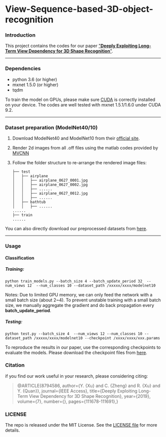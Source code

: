 # View-Sequence-based-3D-object-recognition

### Introduction
This project contains the codes for our paper ["**Deeply Exploiting Long-Term View Dependency for 3D Shape Recognition**"](https://ieeexplore.ieee.org/document/8794586/).

--------
### Dependencies
+ python 3.6 (or higher)
+ mxnet 1.5.0 (or higher)
+ tqdm

To train the model on GPUs, please make sure [CUDA](https://developer.nvidia.com/cuda-toolkit) is correctly installed on your device. The codes are well tested with mxnet 1.5.1/1.6.0 under CUDA 9.2.

-----------
### Dataset preparation (ModelNet40/10)
1. Download ModelNet40 and ModelNet10 from their [official site](https://modelnet.cs.princeton.edu/).

2. Render  2d images from all .off files using the matlab codes provided by [MVCNN](https://github.com/suhangpro/mvcnn/tree/master/utils)

3. Follow the folder structure to re-arrange the rendered image files:

       ├── test  
       │   ├── airplane  
       │   │   ├── airplane_0627_0001.jpg  
       │   │   ├── airplane_0627_0002.jpg  
       │   │   ├── ......  
       │   │   ├── airplane_0627_0012.jpg  
       │   │   ├── ......  
       │   ├── bathtub  
       │   │   ├── ......  
       ......  
       ├── train  
       ...... 

You can also directly download our preprocessed datasets from [here](https://drive.google.com/drive/folders/1pWHjDgg2f393wpjQzGezZoTChh6rLWTk?usp=sharing).

---
### Usage

#### Classification

##### Training:

`python train_models.py --batch_size 4 --batch_update_period 32  --num_views 12  --num_classes 10 --dataset_path /xxxxx/xxxx/modelnet10`

Notes: Due to limited GPU memory, we can only feed the network with a small batch size (about 2~4). To prevent unstable training with a small batch size, we manually aggregate the gradient and do back propagation every **batch_update_period**.

##### Testing:
`python test.py --batch_size 4  --num_views 12 --num_classes 10 --dataset_path /xxxxx/xxxx/modelnet10 --checkpoint /xxxx/xxxx/xxx.params`

To reproduce the results in our paper, use the corresponding checkpoints to evaluate the models. Please download the checkpoint files from [here](https://drive.google.com/drive/folders/1v1CfqucWkqEvV-kHPg2NlhVCl67PCT5g?usp=sharing). 


### Citation
if you find our work useful in your research, please considering citing:
>@ARTICLE{8794586,  author={Y. {Xu} and C. {Zheng} and R. {Xu} and Y. {Quan}},  journal={IEEE Access},   title={Deeply Exploiting Long-Term View Dependency for 3D Shape Recognition},   year={2019},  volume={7},  number={},  pages={111678-111691},}

### LICENSE
The repo is released under the MIT License. See the [LICENSE file](./LICENSE) for more details.